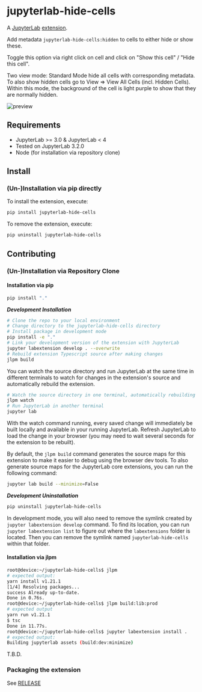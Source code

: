 # jupyterlab-hide-cells

A [JupyterLab](https://jupyterlab.readthedocs.io/en/latest/) [extension](https://jupyterlab.readthedocs.io/en/latest/user/extensions.html).

Add metadata `jupyterlab-hide-cells:hidden` to cells to either hide or show these.

Toggle this option via right click on cell and click on "Show this cell" / "Hide this cell".

Two view mode: Standard Mode hide all cells with corresponding metadata. To also show hidden cells go to View => View All Cells (incl. Hidden Cells). Within this mode, the background of the cell is light purple to show that they are normally hidden.

![preview](./documentation/JupyterLabHideCode.gif)

## Requirements

- JupyterLab >= 3.0 & JupyterLab < 4
- Tested on JupyterLab 3.2.0
- Node (for installation via repository clone)

## Install

### (Un-)Installation via pip directly

To install the extension, execute:

```bash
pip install jupyterlab-hide-cells
```

To remove the extension, execute:

```bash
pip uninstall jupyterlab-hide-cells
```

## Contributing

### (Un-)Installation via Repository Clone

#### Installation via pip

```bash
pip install "."
```

**_Development Installation_**

```bash
# Clone the repo to your local environment
# Change directory to the jupyterlab-hide-cells directory
# Install package in development mode
pip install -e "."
# Link your development version of the extension with JupyterLab
jupyter labextension develop . --overwrite
# Rebuild extension Typescript source after making changes
jlpm build
```

You can watch the source directory and run JupyterLab at the same time in different terminals to watch for changes in the extension's source and automatically rebuild the extension.

```bash
# Watch the source directory in one terminal, automatically rebuilding when needed
jlpm watch
# Run JupyterLab in another terminal
jupyter lab
```

With the watch command running, every saved change will immediately be built locally and available in your running JupyterLab. Refresh JupyterLab to load the change in your browser (you may need to wait several seconds for the extension to be rebuilt).

By default, the `jlpm build` command generates the source maps for this extension to make it easier to debug using the browser dev tools. To also generate source maps for the JupyterLab core extensions, you can run the following command:

```bash
jupyter lab build --minimize=False
```

**_Development Uninstallation_**

```bash
pip uninstall jupyterlab-hide-cells
```

In development mode, you will also need to remove the symlink created by `jupyter labextension develop`
command. To find its location, you can run `jupyter labextension list` to figure out where the `labextensions`
folder is located. Then you can remove the symlink named `jupyterlab-hide-cells` within that folder.

#### Installation via jlpm

```bash
root@device:~/jupyterlab-hide-cells$ jlpm
# expected output:
yarn install v1.21.1
[1/4] Resolving packages...
success Already up-to-date.
Done in 0.76s.
root@device:~/jupyterlab-hide-cells$ jlpm build:lib:prod
# expected output
yarn run v1.21.1
$ tsc
Done in 11.77s.
root@device:~/jupyterlab-hide-cells$ jupyter labextension install .
# expected output:
Building jupyterlab assets (build:dev:minimize)
```



T.B.D.

### Packaging the extension

See [RELEASE](RELEASE.md)
